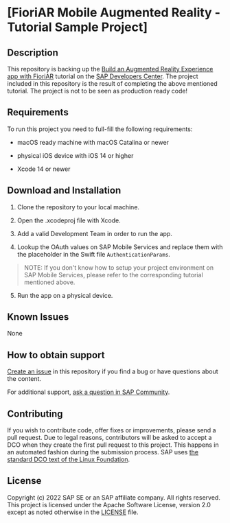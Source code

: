 <!--- Register repository https://api.reuse.software/register, then add REUSE badge:
[![REUSE status](https://api.reuse.software/badge/github.com/SAP-samples/REPO-NAME)](https://api.reuse.software/info/github.com/SAP-samples/REPO-NAME)
-->

# [FioriAR Mobile Augmented Reality - Tutorial Sample Project]

## Description

This repository is backing up the [Build an Augmented Reality Experience app with FioriAR](https://developers.sap.com/tutorials/fiori-ios-btp-fioriar.html) tutorial on the [SAP Developers Center](https://developers.sap.com/). The project included in this repository is the result of completing the above mentioned tutorial. The project is not to be seen as production ready code!

## Requirements

To run this project you need to full-fill the following requirements:

- macOS ready machine with macOS Catalina or newer
  
- physical iOS device with iOS 14 or higher
  
- Xcode 14 or newer

## Download and Installation

1. Clone the repository to your local machine.

2. Open the .xcodeproj file with Xcode.

3. Add a valid Development Team in order to run the app.

4. Lookup the OAuth values on SAP Mobile Services and replace them with the placeholder in the Swift file `AuthenticationParams`.

> NOTE: If you don't know how to setup your project environment on SAP Mobile Services, please refer to the corresponding tutorial mentioned above.

5. Run the app on a physical device.

## Known Issues

None

## How to obtain support

[Create an issue](https://github.com/SAP-samples/mobile-augmented-reality/issues) in this repository if you find a bug or have questions about the content.
 
For additional support, [ask a question in SAP Community](https://answers.sap.com/questions/ask.html).

## Contributing

If you wish to contribute code, offer fixes or improvements, please send a pull request. Due to legal reasons, contributors will be asked to accept a DCO when they create the first pull request to this project. This happens in an automated fashion during the submission process. SAP uses [the standard DCO text of the Linux Foundation](https://developercertificate.org/).

## License

Copyright (c) 2022 SAP SE or an SAP affiliate company. All rights reserved. This project is licensed under the Apache Software License, version 2.0 except as noted otherwise in the [LICENSE](LICENSES/Apache-2.0.txt) file.
